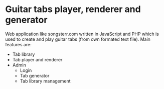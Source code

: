 # Guitar tabs player, renderer and generator
Web application like songsterr.com written in JavaScript and PHP which is used to create and play guitar tabs (from own formated text file).
Main features are:

 - Tab library
 - Tab player and renderer
 - Admin
   - Login
   - Tab generator
   - Tab library management
